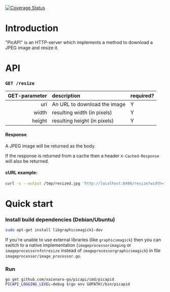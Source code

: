 [![Coverage Status](https://coveralls.io/repos/github/xaionaro-go/picapi/badge.svg?branch=master)](https://coveralls.io/github/xaionaro-go/picapi?branch=master)

# Introduction

"PicAPI" is an HTTP-server which implements a method to download a JPEG image and resize it.

# API

### `GET /resize`

| GET-parameter | description | required? |
| -------------:|:----------- | --------- |
| url           | An URL to download the image | Y |
| width         | resulting width (in pixels) | Y |
| height        | resulting height (in pixels) | Y |

#### Response

A JPEG image will be returned as the body.

If the response is returned from a cache then a header `X-Cached-Response` will also be returned.

#### cURL example:
```sh
curl -s --output /tmp/resized.jpg 'http://localhost:8486/resize?width=1230&height=200&url=https%3A%2F%2Fupload.wikimedia.org%2Fwikipedia%2Fcommons%2Fc%2Fc7%2FJPS-sample.jpg'
```

# Quick start

### Install build dependencies (Debian/Ubuntu)

```sh
sudo apt-get install libgraphicsmagick1-dev
```

If you're unable to use external libraries (like `graphicsmagick`) then you can switch to a native implementation (`imageprocessorimaging` or `imageprocessornfntresize` instead of `imageprocessorgraphicsmagick`) in file `imageprocessor/image_processor.go`.

### Run

```sh
go get github.com/xaionaro-go/picapi/cmd/picapid
PICAPI_LOGGING_LEVEL=debug $(go env GOPATH)/bin/picapid
```
